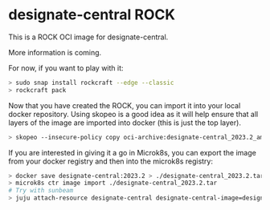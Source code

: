 # designate-central ROCK

This is a ROCK OCI image for designate-central.

More information is coming.

For now, if you want to play with it:

```bash
> sudo snap install rockcraft --edge --classic
> rockcraft pack
```

Now that you have created the ROCK, you can import it into
your local docker repository. Using skopeo is a good idea as
it will help ensure that all layers of the image are imported
into docker (this is just the top layer).

```bash
> skopeo --insecure-policy copy oci-archive:designate-central_2023.2_amd64.rock docker-daemon:designate-central:2023.2
```

If you are interested in giving it a go in Microk8s, you can
export the image from your docker registry and then into the
microk8s registry:

```bash
> docker save designate-central:2023.2 > ./designate-central_2023.2.tar
> microk8s ctr image import ./designate-central_2023.2.tar
# Try with sunbeam
> juju attach-resource designate-central designate-central-image=designate-central:2023.2
```
